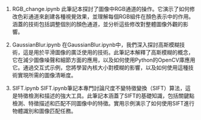 1. RGB_change.ipynb
此筆記本探討了圖像中RGB通道的操作。它演示了如何修改色彩通道來創建各種視覺效果，並理解每個RGB組件在顏色表示中的作用。涵蓋的技術包括調整個別的顏色通道，並分析這些修改對整體圖像外觀的影響。

2. GaussianBlur.ipynb
在GaussianBlur.ipynb中，我們深入探討高斯模糊技術，這是用於平滑圖像的廣泛使用的技術。此筆記本解釋了高斯模糊的概念，它在減少圖像噪聲和細節方面的應用，以及如何使用Python的OpenCV庫應用它。通過交互式示例，您將學習內核大小對模糊的影響，以及如何使用這種技術實現所需的圖像清晰度。

3. SIFT.ipynb
SIFT.ipynb筆記本專門討論尺度不變特徵變換（SIFT）算法，這是特徵檢測和描述的強大工具。此筆記本涵蓋了SIFT的基礎知識，包括關鍵點檢測、特徵描述和匹配不同圖像中的特徵。實用示例演示了如何使用SIFT進行物體識別和圖像匹配任務。
